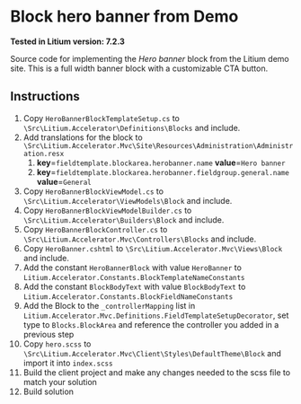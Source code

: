 # Block hero banner from Demo

**Tested in Litium version: 7.2.3**

Source code for implementing the *Hero banner* block from the Litium demo site. This is a full width banner block with a customizable CTA button. 

## Instructions

1. Copy `HeroBannerBlockTemplateSetup.cs` to `\Src\Litium.Accelerator\Definitions\Blocks` and include.
2. Add translations for the block to `\Src\Litium.Accelerator.Mvc\Site\Resources\Administration\Administration.resx`
    1. **key**=`fieldtemplate.blockarea.herobanner.name` **value**=`Hero banner`
    2. **key**=`fieldtemplate.blockarea.herobanner.fieldgroup.general.name` **value**=`General`
3. Copy `HeroBannerBlockViewModel.cs` to `\Src\Litium.Accelerator\ViewModels\Block` and include.
4. Copy `HeroBannerBlockViewModelBuilder.cs` to `\Src\Litium.Accelerator\Builders\Block` and include.
5. Copy `HeroBannerBlockController.cs` to `\Src\Litium.Accelerator.Mvc\Controllers\Blocks` and include.
6. Copy `HeroBanner.cshtml` to `\Src\Litium.Accelerator.Mvc\Views\Block` and include. 
7. Add the constant `HeroBannerBlock` with value `HeroBanner` to `Litium.Accelerator.Constants.BlockTemplateNameConstants`
8. Add the constant `BlockBodyText` with value `BlockBodyText` to `Litium.Accelerator.Constants.BlockFieldNameConstants`
9. Add the Block to the `_controllerMapping` list in `Litium.Accelerator.Mvc.Definitions.FieldTemplateSetupDecorator`, set type to `Blocks.BlockArea` and reference the controller you added in a previous step
10. Copy `hero.scss` to `\Src\Litium.Accelerator.Mvc\Client\Styles\DefaultTheme\Block` and import it into `index.scss` 
11. Build the client project and make any changes needed to the scss file to match your solution
12. Build solution